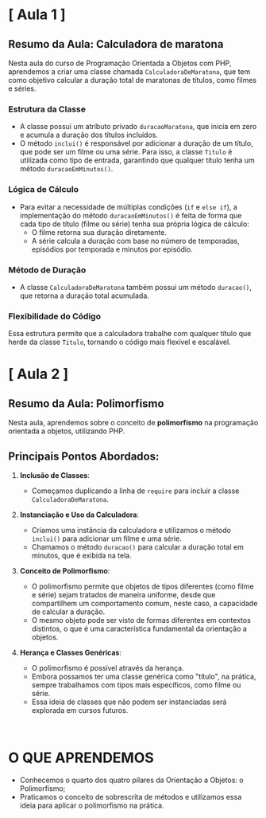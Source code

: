 # [ Aula 1 ]
## Resumo da Aula: Calculadora de maratona

Nesta aula do curso de Programação Orientada a Objetos com PHP, aprendemos a criar uma classe chamada `CalculadoraDeMaratona`, que tem como objetivo calcular a duração total de maratonas de títulos, como filmes e séries.

### Estrutura da Classe

- A classe possui um atributo privado `duracaoMaratona`, que inicia em zero e acumula a duração dos títulos incluídos.
- O método `inclui()` é responsável por adicionar a duração de um título, que pode ser um filme ou uma série. Para isso, a classe `Titulo` é utilizada como tipo de entrada, garantindo que qualquer título tenha um método `duracaoEmMinutos()`.

### Lógica de Cálculo

- Para evitar a necessidade de múltiplas condições (`if` e `else if`), a implementação do método `duracaoEmMinutos()` é feita de forma que cada tipo de título (filme ou série) tenha sua própria lógica de cálculo:
  - O filme retorna sua duração diretamente.
  - A série calcula a duração com base no número de temporadas, episódios por temporada e minutos por episódio.

### Método de Duração

- A classe `CalculadoraDeMaratona` também possui um método `duracao()`, que retorna a duração total acumulada. 

### Flexibilidade do Código

Essa estrutura permite que a calculadora trabalhe com qualquer título que herde da classe `Titulo`, tornando o código mais flexível e escalável.
<br>

# [ Aula 2 ]
## Resumo da Aula: Polimorfismo

Nesta aula, aprendemos sobre o conceito de **polimorfismo** na programação orientada a objetos, utilizando PHP. 

## Principais Pontos Abordados:

1. **Inclusão de Classes**:
   - Começamos duplicando a linha de `require` para incluir a classe `CalculadoraDeMaratona`.

2. **Instanciação e Uso da Calculadora**:
   - Criamos uma instância da calculadora e utilizamos o método `inclui()` para adicionar um filme e uma série.
   - Chamamos o método `duracao()` para calcular a duração total em minutos, que é exibida na tela.

3. **Conceito de Polimorfismo**:
   - O polimorfismo permite que objetos de tipos diferentes (como filme e série) sejam tratados de maneira uniforme, desde que compartilhem um comportamento comum, neste caso, a capacidade de calcular a duração.
   - O mesmo objeto pode ser visto de formas diferentes em contextos distintos, o que é uma característica fundamental da orientação a objetos.

4. **Herança e Classes Genéricas**:
   - O polimorfismo é possível através da herança.
   - Embora possamos ter uma classe genérica como "título", na prática, sempre trabalhamos com tipos mais específicos, como filme ou série.
   - Essa ideia de classes que não podem ser instanciadas será explorada em cursos futuros.
<br>

# O QUE APRENDEMOS

- Conhecemos o quarto dos quatro pilares da Orientação a Objetos: o Polimorfismo;
- Praticamos o conceito de sobrescrita de métodos e utilizamos essa ideia para aplicar o polimorfismo na prática.